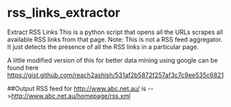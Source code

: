 # rss_links_extractor
Extract RSS Links 
This is a python script that opens all the URLs  scrapes all available RSS links from that page. 
Note: This is not a RSS feed aggregator. It just detects the presence of all the RSS links in a particular page.

A little modified version of this for better data mining using google can be found here
https://gist.github.com/reach2ashish/531af2b5872f257af3c7c9ee535c6821

##Output
RSS feed for http://www.abc.net.au/ is -->http://www.abc.net.au/homepage/rss.xml
